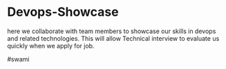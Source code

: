# Devops-Showcase
here we collaborate with team members to showcase our skills in devops and related technologies. This will allow Technical interview to evaluate us quickly when we apply for job.

#swami
